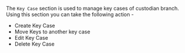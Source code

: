 The ```Key Case``` section is used to manage key cases of custodian branch.
Using this section you can take the following action -
</br>
- Create Key Case
- Move Keys to another key case
- Edit Key Case
- Delete Key Case